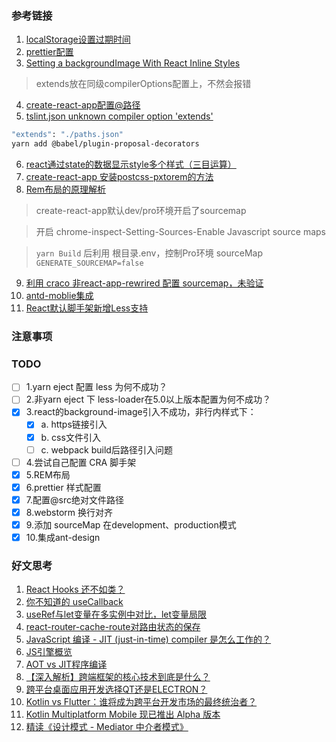 ### 参考链接
1. [localStorage设置过期时间](https://blog.csdn.net/zhaoxiang66/article/details/86703438)
2. [prettier配置](https://www.cnblogs.com/linjunfu/p/10880381.html)
3. [Setting a backgroundImage With React Inline Styles](https://stackoverflow.com/questions/39195687/setting-a-backgroundimage-with-react-inline-styles)
> extends放在同级compilerOptions配置上，不然会报错
4. [create-react-app配置@路径](https://juejin.cn/post/6844904121821036551)
5. [tslint.json unknown compiler option 'extends'](https://sharepoint.stackexchange.com/questions/268790/tslint-json-unknown-compiler-option-extends)
```bash
"extends": "./paths.json"
yarn add @babel/plugin-proposal-decorators
```
6. [react通过state的数据显示style多个样式（三目运算）](https://blog.csdn.net/chensong8331/article/details/102938954)
7. [create-react-app 安装postcss-pxtorem的方法](https://blog.csdn.net/quhongqiang/article/details/95043246)
8. [Rem布局的原理解析](https://yanhaijing.com/css/2017/09/29/principle-of-rem-layout/)
> create-react-app默认dev/pro环境开启了sourcemap

> 开启 chrome-inspect-Setting-Sources-Enable Javascript source maps

> `yarn Build` 后利用 根目录.env，控制Pro环境 sourceMap `GENERATE_SOURCEMAP=false`
9. [利用 craco 非react-app-rewrired 配置 sourcemap，未验证](https://github.com/facebook/create-react-app/issues/5707#issuecomment-503614767)
10. [antd-moblie集成](https://mobile.ant.design/docs/react/use-with-create-react-app-cn)
11. [React默认脚手架新增Less支持](https://www.cnblogs.com/hunanzp/p/13179549.html)

### 注意事项




### TODO
- [ ] 1.yarn eject 配置 less 为何不成功？
- [ ] 2.非yarn eject 下 less-loader在5.0以上版本配置为何不成功？
- [x] 3.react的background-image引入不成功，非行内样式下： 
    - [x] a. https链接引入
    - [x] b. css文件引入
    - [ ] c. webpack build后路径引入问题
- [ ] 4.尝试自己配置 CRA 脚手架
- [x] 5.REM布局
- [x] 6.prettier 样式配置
- [x] 7.配置@src绝对文件路径
- [x] 8.webstorm 换行对齐
- [x] 9.添加 sourceMap 在development、production模式
- [x] 10.集成ant-design

### 好文思考
1. [React Hooks 还不如类？](https://www.infoq.cn/article/ltgmCtDsuts31qM1W20D)
1. [你不知道的 useCallback](https://segmentfault.com/a/1190000020108840)
1. [useRef与let变量在多实例中对比，let变量局限](https://codesandbox.io/s/zhijieshiyongchangliangtidai-useref-dejuxianxing-kyptw?file=/src/App.tsx)
1. [react-router-cache-route对路由状态的保存](https://github.com/CJY0208/react-router-cache-route)
1. [JavaScript 编译 - JIT (just-in-time) compiler 是怎么工作的？](https://zhuanlan.zhihu.com/p/99395691)
1. [JS引擎概览](https://segmentfault.com/a/1190000039288517)
1. [AOT vs JIT程序编译](https://blog.csdn.net/boardknight/article/details/103872554)
1. [【深入解析】跨端框架的核心技术到底是什么？](https://supercodepower.com/cross-platform-tech#4react-native%EF%BC%9Ajs-engine--native-renderpipeline)
1. [跨平台桌面应用开发选择QT还是ELECTRON？](https://cocozq.com/?p=121)
1. [Kotlin vs Flutter：谁将成为跨平台开发市场的最终统治者？](https://cloud.tencent.com/developer/news/586019)
1. [Kotlin Multiplatform Mobile 现已推出 Alpha 版本](https://blog.jetbrains.com/zh-hans/kotlin/2020/09/kotlin-multiplatform-mobile-alpha/)
1. [精读《设计模式 - Mediator 中介者模式》](https://zhuanlan.zhihu.com/p/348438972)